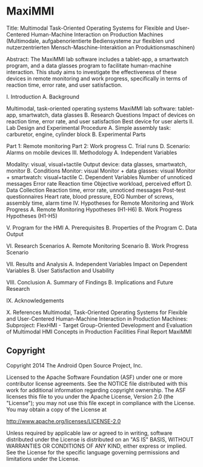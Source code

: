 MaxiMMI
==============

Title: Multimodal Task-Oriented Operating Systems for Flexible and User-Centered Human-Machine Interaction on Production Machines (Multimodale, aufgabenorientierte Bediensysteme zur flexiblen und nutzerzentrierten Mensch-Maschine-Interaktion an Produktionsmaschinen)

Abstract: The MaxiMMI lab software includes a tablet-app, a smartwatch program, and a data glasses program to facilitate human-machine interaction. This study aims to investigate the effectiveness of these devices in remote monitoring and work progress, specifically in terms of reaction time, error rate, and user satisfaction.

I. Introduction A. Background

Multimodal, task-oriented operating systems
MaxiMMI lab software: tablet-app, smartwatch, data glasses B. Research Questions
Impact of devices on reaction time, error rate, and user satisfaction
Best device for user alerts
II. Lab Design and Experimental Procedure A. Simple assembly task: carburetor, engine, cylinder block B. Experimental Parts

Part 1: Remote monitoring
Part 2: Work progress C. Trial runs D. Scenario: Alarms on mobile devices
III. Methodology A. Independent Variables

Modality: visual, visual+tactile
Output device: data glasses, smartwatch, monitor B. Conditions
Monitor: visual
Monitor + data glasses: visual
Monitor + smartwatch: visual+tactile C. Dependent Variables
Number of unnoticed messages
Error rate
Reaction time
Objective workload, perceived effort D. Data Collection
Reaction time, error rate, unnoticed messages
Post-test questionnaires
Heart rate, blood pressure, EOG
Number of screws, assembly time, alarm time
IV. Hypotheses for Remote Monitoring and Work Progress A. Remote Monitoring Hypotheses (H1-H6) B. Work Progress Hypotheses (H1-H5)

V. Program for the HMI A. Prerequisites B. Properties of the Program C. Data Output

VI. Research Scenarios A. Remote Monitoring Scenario B. Work Progress Scenario

VII. Results and Analysis A. Independent Variables Impact on Dependent Variables B. User Satisfaction and Usability

VIII. Conclusion A. Summary of Findings B. Implications and Future Research

IX. Acknowledgements

X. References Multimodal, Task-Oriented Operating Systems for Flexible and User-Centered Human-Machine Interaction in Production Machines: Subproject: FlexHMI - Target Group-Oriented Development and Evaluation of Multimodal HMI Concepts in Production Facilities
Final Report
MaxiMMI


Copyright
-------------

Copyright 2014 The Android Open Source Project, Inc.

Licensed to the Apache Software Foundation (ASF) under one or more contributor
license agreements.  See the NOTICE file distributed with this work for
additional information regarding copyright ownership.  The ASF licenses this
file to you under the Apache License, Version 2.0 (the "License"); you may not
use this file except in compliance with the License.  You may obtain a copy of
the License at

http://www.apache.org/licenses/LICENSE-2.0

Unless required by applicable law or agreed to in writing, software
distributed under the License is distributed on an "AS IS" BASIS, WITHOUT
WARRANTIES OR CONDITIONS OF ANY KIND, either express or implied.  See the
License for the specific language governing permissions and limitations under
the License.
